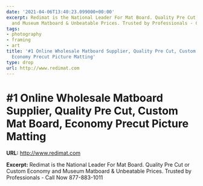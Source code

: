 ```yaml
---
date: '2021-04-06T13:40:23.099000+00:00'
excerpt: Redimat is the National Leader For Mat Board. Quality Pre Cut or Custom Economy
  and Museum Matboard & Unbeatable Prices. Trusted by Professionals - Call Now 877-883-1011
tags:
- photography
- framing
- art
title: '#1 Online Wholesale Matboard Supplier, Quality Pre Cut, Custom Mat Board,
  Economy Precut Picture Matting'
type: drop
url: http://www.redimat.com
---
```


# #1 Online Wholesale Matboard Supplier, Quality Pre Cut, Custom Mat Board, Economy Precut Picture Matting

**URL:** http://www.redimat.com

**Excerpt:** Redimat is the National Leader For Mat Board. Quality Pre Cut or Custom Economy and Museum Matboard & Unbeatable Prices. Trusted by Professionals - Call Now 877-883-1011
